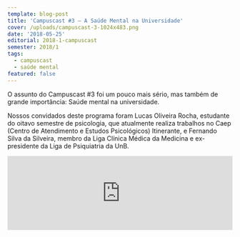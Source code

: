 ```yaml
---
template: blog-post
title: 'Campuscast #3 – A Saúde Mental na Universidade'
cover: /uploads/campuscast-3-1024x483.png
date: '2018-05-25'
editorial: 2018-1-campuscast
semester: 2018/1
tags:
  - campuscast
  - saúde mental
featured: false
---
```

O assunto do Campuscast #3 foi um pouco mais sério, mas também de grande importância: Saúde mental na universidade.

Nossos convidados deste programa foram Lucas Oliveira Rocha, estudante do oitavo semestre de psicologia, que atualmente realiza trabalhos no Caep (Centro de Atendimento e Estudos Psicológicos) Itinerante, e Fernando Silva da Silveira, membro da Liga Clínica Médica da Medicina e ex-presidente da Liga de Psiquiatria da UnB.

<iframe width="100%" height="166" scrolling="no" frameborder="no" src="https://w.soundcloud.com/player/?url=https%3A//api.soundcloud.com/tracks/448827501&amp;color=d23125"></iframe>
